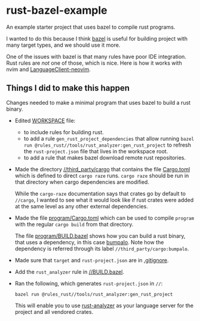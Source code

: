 # rust-bazel-example

An example starter project that uses bazel to compile rust programs.

I wanted to do this because I think [bazel] is useful for building
project with many target types, and we should use it more.

One of the issues with bazel is that many rules have poor IDE integration.
Rust rules are *not* one of those, which is nice. Here is how it
works with nvim and [LanguageClient-neovim][lcneovim].

## Things I did to make this happen

Changes needed to make a minimal program that uses bazel to build a rust binary.

* Edited [WORKSPACE](workspace) file:

  * to include rules for building rust.
  * to add a rule `gen_rust_project_dependencies` that allow running
    `bazel run @rules_rust//tools/rust_analyzer:gen_rust_project`
    to refresh the `rust-project.json` file that lives in the workspace
    root.
  * to add a rule that makes bazel download remote rust repositories.

* Made the directory [//third_party/cargo](third_party/cargo) that contains the
  file [Cargo.toml](third_party/cargo/Cargo.toml) which is defined to direct
  `cargo raze` runs.  `cargo raze` should be run in that directory when cargo
  dependencies are modified.

  While the `cargo-raze` documentation says that crates go by default to `//cargo`,
  I wanted to see what it would look like if rust crates were added at the same level
  as any other external dependencies.

* Made the file [program/Cargo.toml](program/Cargo.toml) which can be used to 
  compile `program` with the regular `cargo build` from that directory.

  The file [program/BUILD.bazel](program/BUILD.bazel) shows how you can build a
  rust binary, that uses a dependency, in this case [bumpalo][bpl].  Note how
  the dependency is referred through its label `//third_party/cargo:bumpalo`.

* Made sure that `target` and `rust-project.json` are in
  [.gitignore](.gitignore).

* Add the `rust_analyzer` rule in [//BUILD.bazel](BUILD.bazel).

* Ran the following, which generates `rust-project.json` in `//`:

  ```
  bazel run @rules_rust//tools/rust_analyzer:gen_rust_project
  ```

  This will enable you to use [rust-analyzer][ra] as your language server for
  the project and all vendored crates.

[bazel]: https://bazel.io
[bpl]: https://docs.rs/bumpalo 
[cr]: https://github.com/google/cargo-raze
[lcneovim]: https://github.com/autozimu/LanguageClient-neovim
[ra]: https://rust-analyzer.github.io
